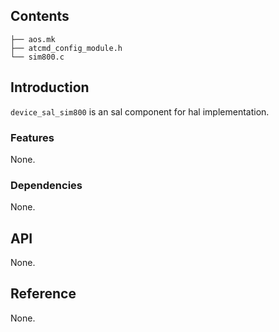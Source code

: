 ## Contents

```shell
├── aos.mk
├── atcmd_config_module.h
└── sim800.c
```

## Introduction

`device_sal_sim800` is an sal component for hal implementation.


### Features

None.

### Dependencies

None.

## API

None.

## Reference

None.

